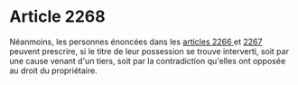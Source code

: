 # Article 2268

<p>Néanmoins, les personnes énoncées dans les <a href='/code-civil/livre-iii-des-differentes-manieres-dont-on-acquiert-la-propriete/titre-xxi-de-la-possession-et-de-la-prescription-acquisitive/chapitre-ii-de-la-prescription-acquisitive/section-1-des-conditions-de-la-prescription-acquisitive/2266.md'>articles 2266 </a>et <a href='/code-civil/livre-iii-des-differentes-manieres-dont-on-acquiert-la-propriete/titre-xxi-de-la-possession-et-de-la-prescription-acquisitive/chapitre-ii-de-la-prescription-acquisitive/section-1-des-conditions-de-la-prescription-acquisitive/2267.md' title='Code civil - art. 2267 (V)'>2267</a> peuvent prescrire, si le titre de leur possession se trouve interverti, soit par une cause venant d'un tiers, soit par la contradiction qu'elles ont opposée au droit du propriétaire.</p>